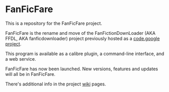 FanFicFare
==========

This is a repository for the FanFicFare project.

FanFicFare is the rename and move of the FanFictionDownLoader (AKA
FFDL, AKA fanficdownloader) project previously hosted as a
[code.google project].

This program is available as a calibre plugin, a command-line
interface, and a web service.

FanFicFare has now been launched.  New versions, features and updates
will all be in FanFicFare.

There's additional info in the project [wiki] pages.

[code.google project]: http://google-opensource.blogspot.com/2015/03/farewell-to-google-code.html
[wiki]: https://github.com/JimmXinu/FanFicFare/wiki
